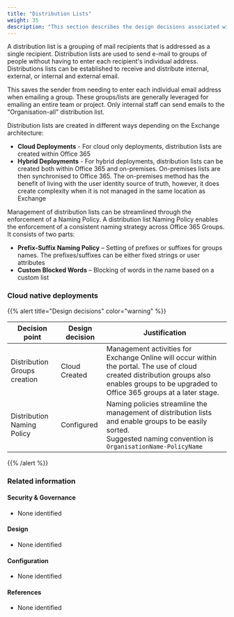 ```yaml
---
title: "Distribution Lists"
weight: 35
description: "This section describes the design decisions associated with distribution lists for system(s) built using ASD's Blueprint for Secure Cloud."
---
```


A distribution list is a grouping of mail recipients that is addressed as a single recipient. Distribution lists are used to send e-mail to groups of people without having to enter each recipient's individual address. Distributions lists can be established to receive and distribute internal, external, or internal and external email.

This saves the sender from needing to enter each individual email address when emailing a group. These groups/lists are generally leveraged for emailing an entire team or project. Only internal staff can send emails to the "Organisation-all" distribution list.

Distribution lists are created in different ways depending on the Exchange architecture:

* **Cloud Deployments** - For cloud only deployments, distribution lists are created within Office 365
* **Hybrid Deployments** - For hybrid deployments, distribution lists can be created both within Office 365 and on-premises. On-premises lists are then synchronised to Office 365. The on-premises method has the benefit of living with the user identity source of truth, however, it does create complexity when it is not managed in the same location as Exchange

Management of distribution lists can be streamlined through the enforcement of a Naming Policy. A distribution list Naming Policy enables the enforcement of a consistent naming strategy across Office 365 Groups. It consists of two parts:

* **Prefix-Suffix Naming Policy** – Setting of prefixes or suffixes for groups names. The prefixes/suffixes can be either fixed strings or user attributes
* **Custom Blocked Words** – Blocking of words in the name based on a custom list


### Cloud native deployments

{{% alert title="Design decisions" color="warning" %}}

| Decision point               | Design decision | Justification                                                                                                                                                                                         |
|------------------------------|-----------------|-------------------------------------------------------------------------------------------------------------------------------------------------------------------------------------------------------|
| Distribution Groups creation | Cloud Created   | Management activities for Exchange Online will occur within the portal. The use of cloud created distribution groups also enables groups to be upgraded to Office 365 groups at a later stage. |
| Distribution Naming Policy   | Configured      | Naming policies streamline the management of distribution lists and enable groups to be easily sorted.<br>Suggested naming convention is `OrganisationName-PolicyName`                             |

{{% /alert %}}

### Related information

#### Security & Governance

* None identified

#### Design

* None identified

#### Configuration

* None identified

#### References

* None identified
